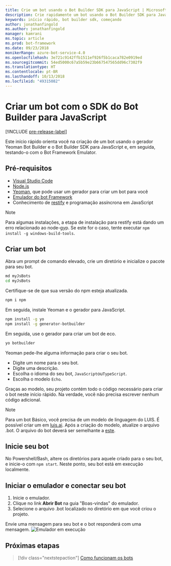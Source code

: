 ```yaml
---
title: Crie um bot usando o Bot Builder SDK para JavaScript | Microsoft Docs
description: Crie rapidamente um bot usando o Bot Builder SDK para JavaScript.
keywords: início rápido, bot builder sdk, começando
author: jonathanfingold
ms.author: jonathanfingold
manager: kamrani
ms.topic: article
ms.prod: bot-framework
ms.date: 09/23/2018
monikerRange: azure-bot-service-4.0
ms.openlocfilehash: 3e721c9142ffb1511ef926f5b1caca782e0919ed
ms.sourcegitcommit: 54ed5000c67a5b59e23b667547565dd96c7302f9
ms.translationtype: HT
ms.contentlocale: pt-BR
ms.lasthandoff: 10/13/2018
ms.locfileid: "49315082"
---
```

# <a name="create-a-bot-with-the-bot-builder-sdk-for-javascript"></a>Criar um bot com o SDK do Bot Builder para JavaScript

[!INCLUDE [pre-release-label](../includes/pre-release-label.md)]

Este início rápido orienta você na criação de um bot usando o gerador Yeoman Bot Builder e o Bot Builder SDK para JavaScript e, em seguida, testando-o com o Bot Framework Emulator. 

## <a name="prerequisites"></a>Pré-requisitos

- [Visual Studio Code](https://www.visualstudio.com/downloads)
- [Node.js](https://nodejs.org/)
- [ Yeoman](http://yeoman.io/), que pode usar um gerador para criar um bot para você
- [Emulador do bot Framework](https://github.com/Microsoft/BotFramework-Emulator)
- Conhecimento de [restify](http://restify.com/) e programação assíncrona em JavaScript

> [!NOTE]
> Para algumas instalações, a etapa de instalação para restify está dando um erro relacionado ao node-gyp.
> Se este for o caso, tente executar `npm install -g windows-build-tools`.

## <a name="create-a-bot"></a>Criar um bot

Abra um prompt de comando elevado, crie um diretório e inicialize o pacote para seu bot.

```bash
md myJsBots
cd myJsBots
```

Certifique-se de que sua versão do npm esteja atualizada.
```bash
npm i npm
```

Em seguida, instale Yeoman e o gerador para JavaScript.

```bash
npm install -g yo
npm install -g generator-botbuilder
```

Em seguida, use o gerador para criar um bot de eco.

```bash
yo botbuilder
```

Yeoman pede-lhe alguma informação para criar o seu bot.

- Digite um nome para o seu bot.
- Digite uma descrição.
- Escolha o idioma do seu bot, `JavaScript`ou`TypeScript`.
- Escolha o modelo `Echo`.

Graças ao modelo, seu projeto contém todo o código necessário para criar o bot neste início rápido. Na verdade, você não precisa escrever nenhum código adicional.

> [!NOTE]
> Para um bot Básico, você precisa de um modelo de linguagem do LUIS. É possível criar um em [luis.ai](https://www.luis.ai). Após a criação do modelo, atualize o arquivo .bot. O arquivo do bot deverá ser semelhante a [este](../v4sdk/bot-builder-service-file.md). 

## <a name="start-your-bot"></a>Inicie seu bot

No Powershell/Bash, altere os diretórios para aquele criado para o seu bot, e inicie-o com `npm start`. Neste ponto, seu bot está em execução localmente.

## <a name="start-the-emulator-and-connect-your-bot"></a>Iniciar o emulador e conectar seu bot
1. Inicie o emulador.
2. Clique no link **Abrir Bot** na guia "Boas-vindas" do emulador.
3. Selecione o arquivo .bot localizado no diretório em que você criou o projeto.

Envie uma mensagem para seu bot e o bot responderá com uma mensagem.
![Emulador em execução](../media/emulator-v4/emulator-running.png)

## <a name="next-steps"></a>Próximas etapas

> [!div class="nextstepaction"]
> [Como funcionam os bots](../v4sdk/bot-builder-basics.md) 
